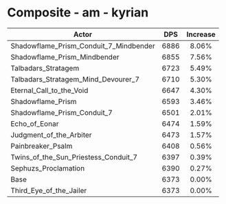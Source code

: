 # Composite - am - kyrian
| Actor | DPS | Increase |
|---|:---:|:---:|
|Shadowflame_Prism_Conduit_7_Mindbender|6886|8.06%|
|Shadowflame_Prism_Mindbender|6855|7.56%|
|Talbadars_Stratagem|6723|5.49%|
|Talbadars_Stratagem_Mind_Devourer_7|6710|5.30%|
|Eternal_Call_to_the_Void|6647|4.30%|
|Shadowflame_Prism|6593|3.46%|
|Shadowflame_Prism_Conduit_7|6501|2.01%|
|Echo_of_Eonar|6474|1.59%|
|Judgment_of_the_Arbiter|6473|1.57%|
|Painbreaker_Psalm|6408|0.56%|
|Twins_of_the_Sun_Priestess_Conduit_7|6397|0.39%|
|Sephuzs_Proclamation|6390|0.27%|
|Base|6373|0.00%|
|Third_Eye_of_the_Jailer|6373|0.00%|
